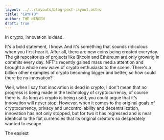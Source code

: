 ```yaml
---
layout: ../../layouts/blog-post-layout.astro
title: "CRYPTO"
author: THE NINGEN
draft: true
---
```


In crypto, innovation is dead.  

It's a bold statement, I know. And it's something that sounds ridiculous when you first hear it. After all, there are new coins being created everyday. The git repositories of 
projects like Bitcoin and Ethereum are only growing in commits every day. NFT's recently gained mass media attention and brought a whole new wave of crypto enthusiasts to the scene.
There's a billion other examples of crypto becoming bigger and better, so how could there be no innovation?  

Well, when I say that innovation is dead in crypto, I don't mean that no progress is being made in the technology of cryptocurrency, of course there is. As long as crypto is being used,
you could argue that it's innovation will never stop. However, when it comes to the original goals of cryptocurrency, privacy and uncontrollability and decentralization, innovation has 
not only stopped, but for two it has regressed and is near identical to the fiat currencies that its original creators so desperately wanted to escape.  

The easiest 

